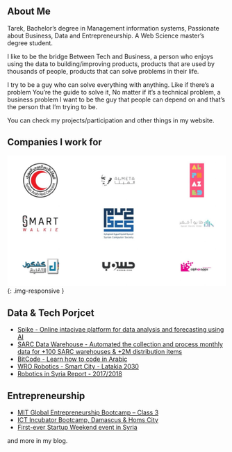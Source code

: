 ## About Me

Tarek, Bachelor’s degree in Management information systems, Passionate about Business, Data and Entrepreneurship. A Web Science master’s degree student. 

I like to be the bridge Between Tech and Business, a person who enjoys using the data to building/improving products, products that are used by thousands of people, products that can solve problems in their life. 

I try to be a guy who can solve everything with anything. Like if there’s a problem You’re the guide to solve it, No matter if it’s a technical problem, a business problem I want to be the guy that people can depend on and that’s the person that I’m trying to be.

You can check my projects/participation and other things in my website. 

## Companies I work for
![Companies I work for](/img/list-of-companies-logo.png){: .img-responsive }

## Data & Tech Porjcet 
- [Spike - Online intacivae platform for data analysis and forecasting using AI](https://tarepsh.github.io/2020/06/21/spike/)
- [SARC Data Warehouse - Automated the collection and process monthly data for +100 SARC warehouses & +2M distribution items](https://tarepsh.github.io/2021/05/02/sarc-data-wearhouse/)
- [BitCode - Learn how to code in Arabic](https://tarepsh.github.io/2020/06/21/spike/)
- [WRO Robotics - Smart City - Latakia 2030](https://tarepsh.github.io/2020/06/22/wro-costa-rica-2017-latakia-2030/)
- [Robotics in Syria Report - 2017/2018](https://tarepsh.github.io/2020/06/22/robotics-in-syria-report/)

## Entrepreneurship 
- [MIT Global Entrepreneurship Bootcamp – Class 3](https://tarepsh.github.io/2020/06/22/mit-global-entrepreneurship-bootcamp-class-3/)
- [ICT Incubator Bootcamp, Damascus & Homs City](https://tarepsh.github.io/2020/06/22/ict-incubator-bootcamp-damascus-homs-city/)
- [First-ever Startup Weekend event in Syria](https://tarepsh.github.io/2020/06/22/startup-weekend/)


and more in my blog.